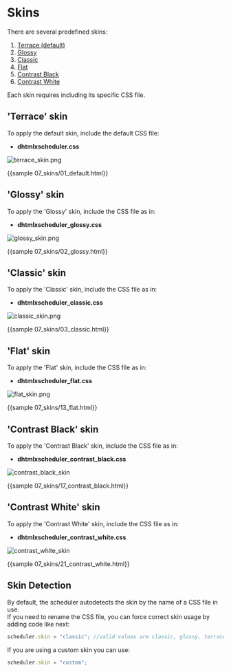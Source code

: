 Skins 
==============

There are several predefined skins:

1. [Terrace (default)](skins.md#defaultskin)
2. [Glossy](skins.md#glossyskin)
3. [Classic](skins.md#classicskin)
4. [Flat](skins.md#flatskin)
5. [Contrast Black](skins.md#contrastblackskin)
6. [Contrast White](skins.md#contrastwhiteskin)

Each skin requires including its specific CSS file. 

'Terrace' skin 
-----------------------------
To apply the default skin, include the default CSS file:

- **dhtmlxscheduler.css**

![terrace_skin.png](white_skin.png)

{{sample 07_skins/01_default.html}}


'Glossy' skin
----------------------------------
To apply the 'Glossy' skin, include the CSS file as in:

- **dhtmlxscheduler_glossy.css**

![glossy_skin.png](glossy_skin.png)

{{sample 07_skins/02_glossy.html}}

'Classic' skin
-----------------------------
To apply the 'Classic' skin, include the CSS file as in:

- **dhtmlxscheduler_classic.css**

![classic_skin.png](default_skin.png)

{{sample 07_skins/03_classic.html}}


'Flat' skin
-----------------------------
To apply the 'Flat' skin, include the CSS file as in:

- **dhtmlxscheduler_flat.css**

![flat_skin.png](flat_skin.png)

{{sample 07_skins/13_flat.html}}


'Contrast Black' skin
----------------------
To apply the 'Contrast Black' skin, include the CSS file as in:

- **dhtmlxscheduler_contrast_black.css**

![contrast_black_skin](contrast_black_skin.png)

{{sample 07_skins/17_contrast_black.html}}

'Contrast White' skin
----------------------
To apply the 'Contrast White' skin, include the CSS file as in:

- **dhtmlxscheduler_contrast_white.css**

![contrast_white_skin](contrast_white_skin.png)

{{sample 07_skins/21_contrast_white.html}}

## Skin Detection

By default, the scheduler autodetects the skin by  the name of a CSS file in use.  
If you need to rename the CSS file, you can force correct skin usage by adding code like next:

~~~js
scheduler.skin = "classic"; //valid values are classic, glossy, terrace
~~~

If you are using a custom skin you can use:

~~~js
scheduler.skin = "custom";
~~~